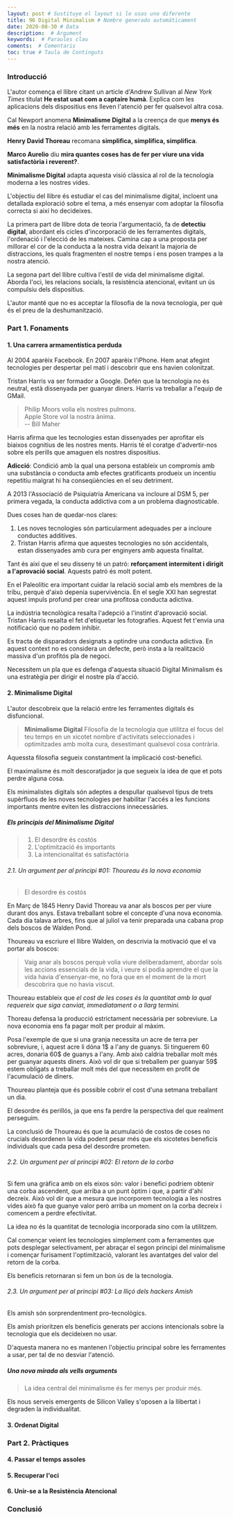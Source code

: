```yaml
---
layout: post # Sustituye el layout si lo usas uno diferente
title: 96 Digital Minimalism # Nombre generado automáticament
date: 2020-08-30 # Data
description:  # Argument
keywords:  # Paraules clau
coments:  # Comentaris
toc: true # Taula de Continguts
---
```


### Introducció ###

L'autor comença el llibre citant un article d'Andrew Sullivan al *New York Times* titulat **He estat usat com a captaire humà**. Explica com les aplicacions dels dispositius ens lleven l'atenció per fer qualsevol altra cosa.

Cal Newport anomena **Minimalisme Digital** a la creença de que **menys és més** en la nostra relació amb les ferramentes digitals.

**Henry David Thoreau** recomana **simplifica, simplifica, simplifica**.

**Marco Aurelio** diu **mira quantes coses has de fer per viure una vida satisfactòria i reverent?**.

**Minimalisme Digital** adapta aquesta visió clàssica al rol de la tecnologia moderna a les nostres vides.

L'objectiu del llibre és estudiar el cas del minimalisme digital, incloent una detallada exploració sobre el tema, a més ensenyar com adoptar la filosofia correcta si així ho decideixes.

La primera part de llibre dota de teoria l'argumentació, fa de **detectiu digital**, abordant els cicles d'incorporació de les ferramentes digitals, l'ordenació i l'elecció de les mateixes. Camina cap a una proposta per millorar el cor de la conducta a la nostra vida deixant la majoria de distraccions, les quals fragmenten el nostre temps i ens posen trampes a la nostra atenció.

La segona part del llibre cultiva l'estil de vida del minimalisme digital. Aborda l'oci, les relacions socials, la resistència atencional, evitant un ús compulsiu dels dispositius.

L'autor manté que no es acceptar la filosofia de la nova tecnologia, per què és el preu de la deshumanització.

### Part 1. Fonaments ###

#### 1. Una carrera armamentística perduda ####

Al 2004 aparèix Facebook. En 2007 aparèix l'iPhone. Hem anat afegint tecnologies per despertar pel matí i descobrir que ens havien colonitzat.

Tristan Harris va ser formador a Google. Defén que la tecnologia no és neutral, està dissenyada per guanyar diners. Harris va treballar a l'equip de GMail.

> Philip Moors volia els nostres pulmons.  
> Apple Store vol la nostra ànima.  
> -- Bill Maher

Harris afirma que les tecnologies estan dissenyades per aprofitar els biaixos cognitius de les nostres ments. Harris té el coratge d'advertir-nos sobre els perills que amaguen els nostres dispositius.

**Adicció**: Condició amb la qual una persona estableix un compromís amb una substància o conducta amb efectes gratificants produeix un incentiu repetitiu malgrat hi ha conseqüències en el seu detriment.

A 2013 l'Associació de Psiquiatria Americana va incloure al DSM 5, per primera vegada, la conducta addictiva com a un problema diagnosticable.

Dues coses han de quedar-nos clares:

1. Les noves tecnologies són particularment adequades per a incloure conductes additives.
2. Tristan Harris afirma que aquestes tecnologies no són accidentals, estan dissenyades amb cura per enginyers amb aquesta finalitat.

Tant és així que el seu disseny té un patró: **reforçament intermitent i dirigit a l'aprovació social**. Aquests patró és molt potent.

En el Paleolític era important cuidar la relació social amb els membres de la tribu, perquè d'això depenia supervivència. En el segle XXI han segrestat aquest impuls profund per crear una profitosa conducta adictiva.

La indústria tecnològica resalta l'adepció a l'instint d'aprovació social. Tristan Harris resalta el fet d'etiquetar les fotografies. Aquest fet t'envia una notificació que no podem inhibir.

Es tracta de disparadors designats a optindre una conducta adictiva. En aquest context no es considera un defecte, però insta a la realització massiva d'un profitós pla de negoci.

Necessitem un pla que es defenga d'aquesta situació Digital Minimalism és una estratègia per dirigir el nostre pla d'acció.

#### 2. Minimalisme Digital ####

L'autor descobreix que la relació entre les ferramentes digitals és disfuncional.

> **Minimalisme Digital**
> Filosofia de la tecnologia que utilitza el focus del teu temps en un xicotet nombre d'activitats seleccionades i optimitzades amb molta cura, desestimant qualsevol cosa contrària.

Aquessta filosofia segueix constantment la implicació cost-benefici.

El maximalisme és molt descoratjador ja que segueix la idea de que et pots perdre alguna cosa.

Els minimalistes digitals són adeptes a despullar qualsevol tipus de trets supèrfluos de les noves tecnologies per habilitar l'accés a les funcions importants mentre eviten les distraccions innecessàries.

##### Els principis del Minimalisme Digital #####

> 1. El desordre és costós
> 2. L'optimització és importants
> 3. La intencionalitat és satisfactòria

###### 2.1. Un argument per al principi #01: Thoureau és la nova economia ######

> El desordre és costós

En Març de 1845 Henry David Thoreau va anar als boscos per per viure durant dos anys. Estava treballant sobre el concepte d'una nova economia. Cada dia talava arbres, fins que al juliol va tenir preparada una cabana prop dels boscos de Walden Pond.

Thoureau va escriure el llibre Walden, on descrivia la motivació que el va portar als boscos:

> Vaig anar als boscos
> perquè volia viure deliberadament,
> abordar sols les accions essencials de la vida,
> i veure si podia aprendre el que la vida havia d'ensenyar-me,
> no fora que en el moment de la mort
> descobrira que no havia viscut.

Thoureau estableix que *el cost de les coses és la quantitat amb la qual requereix que siga canviat, immediatament o a llarg termini.*

Thoreau defensa la producció estrictament necessària per sobreviure. La nova economia ens fa pagar molt per produir al màxim.

Posa l'exemple de que si una granja necessita un acre de terra per sobreviure, i, aquest acre li dóna 1$ a l'any de guanys. Si tinguerem 60 acres, donaria 60$ de guanys a l'any. Amb això caldria treballar molt més per guanyar aquests diners. Això vol dir que si treballem per guanyar 59$ estem obligats a treballar molt més del que necessitem en profit de l'acumulació de diners.

Thoureau planteja que és possible cobrir el cost d'una setmana treballant un dia.

El desordre és perillós, ja que ens fa perdre la perspectiva del que realment perseguim.

La conclusió de Thoureau és que la acumulació de costos de coses no crucials desordenen la vida podent pesar més que els xicotetes beneficis individuals que cada pesa del desordre prometen.

###### 2.2. Un argument per al principi #02: El retorn de la corba ######

Si fem una gràfica amb on els eixos són: valor i benefici podriem obtenir una corba ascendent, que arriba a un punt òptim i que, a partir d'ahí decreix. Això vol dir que a mesura que incorporem tecnologia a les nostres vides això fa que guanye valor però arriba un moment on la corba decreix i comencem a perdre efectivitat.

La idea no és la quantitat de tecnologia incorporada sino com la utilitzem.

Cal començar veient les tecnologies simplement com a ferramentes que pots desplegar selectivament, per abraçar el segon principi del minimalisme i començar furisament l'optimització, valorant les avantatges del valor del retorn de la corba.

Els beneficis retornaran si fem un bon ús de la tecnologia.

###### 2.3. Un argument per al principi #03: La lliçó dels hackers Amish ######

Els amish són sorprendentment pro-tecnològics.

Els amish prioritzen els beneficis generats per accions intencionals sobre la tecnologia que els decideixen no usar.

D'aquesta manera no es mantenen l'objectiu principal sobre les ferramentes a usar, per tal de no desviar l'atenció.

##### Una nova mirada als vells arguments #####

> La idea central del minimalisme és fer menys per produir més.

Els nous serveis emergents de Silicon Valley s'oposen a la llibertat i degraden la individualitat.

#### 3. Ordenat Digital ####

### Part 2. Pràctiques ###

#### 4. Passar el temps assoles ####

#### 5. Recuperar l'oci ####

#### 6. Unir-se a la Resistència Atencional ####

### Conclusió ###
